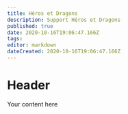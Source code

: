 ```yaml
---
title: Héros et Dragons
description: Support Héros et Dragons
published: true
date: 2020-10-16T19:06:47.166Z
tags: 
editor: markdown
dateCreated: 2020-10-16T19:06:47.166Z
---
```


# Header
Your content here